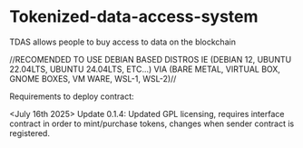 # Tokenized-data-access-system
TDAS allows people to buy access to data on the blockchain

//RECOMENDED TO USE DEBIAN BASED DISTROS IE (DEBIAN 12, UBUNTU 22.04LTS, UBUNTU 24.04LTS, ETC...) VIA (BARE METAL, VIRTUAL BOX, GNOME BOXES, VM WARE, WSL-1, WSL-2)//

Requirements to deploy contract:

<July 16th 2025>
Update 0.1.4: Updated GPL licensing, requires interface contract in order to mint/purchase tokens, changes when sender contract is registered.
